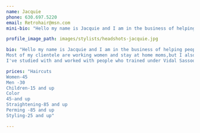 ```yaml
---
name: Jacquie
phone: 630.697.5220
email: Retrohair@msn.com
mini-bio: "Hello my name is Jacquie and I am in the business of helping people feel good about themselves. I have over 25 years of experience in coloring,cutting,straightening and perming peoples hair."

profile_image_path: images/stylists/headshots-jacquie.jpg

bio: "Hello my name is Jacquie and I am in the business of helping people feel good about themselves. I have over 25 years of experience in coloring,cutting,straightening and perming peoples hair. 
Most of my clientele are working women and stay at home moms,but I also cut and style men and children's hair.
I've studied with and worked with people who trained under Vidal Sassoon. I'm continually working to stay current in my craft in order to bring you the must up to date and flattering looks."

prices: "Haircuts
Women-45
Men -30
Children-15 and up
Color
45-and up
Straightening-85 and up
Perming -85 and up
Styling-25 and up"

---
```



